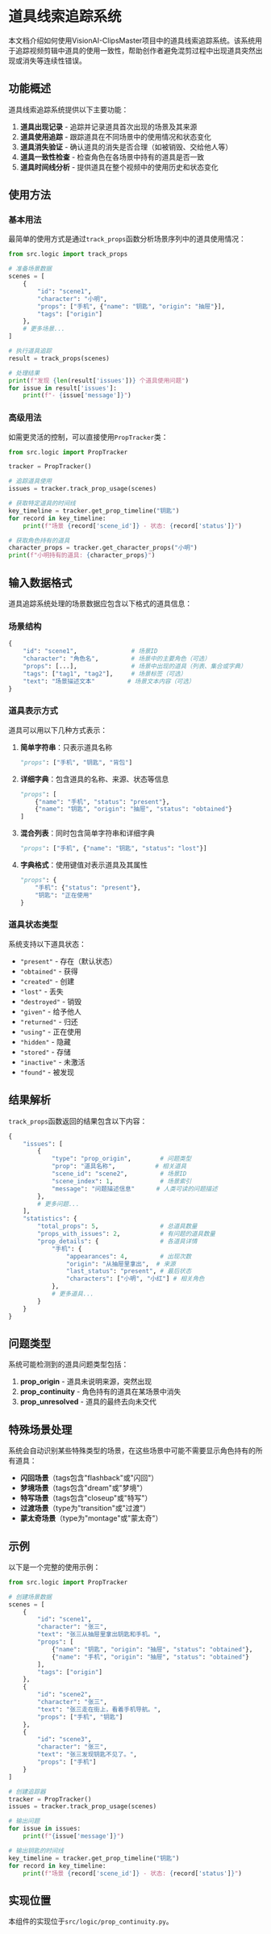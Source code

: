# 道具线索追踪系统

本文档介绍如何使用VisionAI-ClipsMaster项目中的道具线索追踪系统。该系统用于追踪视频剪辑中道具的使用一致性，帮助创作者避免混剪过程中出现道具突然出现或消失等连续性错误。

## 功能概述

道具线索追踪系统提供以下主要功能：

1. **道具出现记录** - 追踪并记录道具首次出现的场景及其来源
2. **道具使用追踪** - 跟踪道具在不同场景中的使用情况和状态变化
3. **道具消失验证** - 确认道具的消失是否合理（如被销毁、交给他人等）
4. **道具一致性检查** - 检查角色在各场景中持有的道具是否一致
5. **道具时间线分析** - 提供道具在整个视频中的使用历史和状态变化

## 使用方法

### 基本用法

最简单的使用方式是通过`track_props`函数分析场景序列中的道具使用情况：

```python
from src.logic import track_props

# 准备场景数据
scenes = [
    {
        "id": "scene1",
        "character": "小明",
        "props": ["手机", {"name": "钥匙", "origin": "抽屉"}],
        "tags": ["origin"]
    },
    # 更多场景...
]

# 执行道具追踪
result = track_props(scenes)

# 处理结果
print(f"发现 {len(result['issues'])} 个道具使用问题")
for issue in result['issues']:
    print(f"- {issue['message']}")
```

### 高级用法

如需更灵活的控制，可以直接使用`PropTracker`类：

```python
from src.logic import PropTracker

tracker = PropTracker()

# 追踪道具使用
issues = tracker.track_prop_usage(scenes)

# 获取特定道具的时间线
key_timeline = tracker.get_prop_timeline("钥匙")
for record in key_timeline:
    print(f"场景 {record['scene_id']} - 状态: {record['status']}")

# 获取角色持有的道具
character_props = tracker.get_character_props("小明")
print(f"小明持有的道具: {character_props}")
```

## 输入数据格式

道具追踪系统处理的场景数据应包含以下格式的道具信息：

### 场景结构

```python
{
    "id": "scene1",               # 场景ID
    "character": "角色名",         # 场景中的主要角色（可选）
    "props": [...],               # 场景中出现的道具（列表、集合或字典）
    "tags": ["tag1", "tag2"],     # 场景标签（可选）
    "text": "场景描述文本"         # 场景文本内容（可选）
}
```

### 道具表示方式

道具可以用以下几种方式表示：

1. **简单字符串**：只表示道具名称
   ```python
   "props": ["手机", "钥匙", "背包"]
   ```

2. **详细字典**：包含道具的名称、来源、状态等信息
   ```python
   "props": [
       {"name": "手机", "status": "present"},
       {"name": "钥匙", "origin": "抽屉", "status": "obtained"}
   ]
   ```

3. **混合列表**：同时包含简单字符串和详细字典
   ```python
   "props": ["手机", {"name": "钥匙", "status": "lost"}]
   ```

4. **字典格式**：使用键值对表示道具及其属性
   ```python
   "props": {
       "手机": {"status": "present"},
       "钥匙": "正在使用"
   }
   ```

### 道具状态类型

系统支持以下道具状态：

- `"present"` - 存在（默认状态）
- `"obtained"` - 获得
- `"created"` - 创建
- `"lost"` - 丢失
- `"destroyed"` - 销毁
- `"given"` - 给予他人
- `"returned"` - 归还
- `"using"` - 正在使用
- `"hidden"` - 隐藏
- `"stored"` - 存储
- `"inactive"` - 未激活
- `"found"` - 被发现

## 结果解析

`track_props`函数返回的结果包含以下内容：

```python
{
    "issues": [
        {
            "type": "prop_origin",        # 问题类型
            "prop": "道具名称",           # 相关道具
            "scene_id": "scene2",         # 场景ID
            "scene_index": 1,             # 场景索引
            "message": "问题描述信息"      # 人类可读的问题描述
        },
        # 更多问题...
    ],
    "statistics": {
        "total_props": 5,                 # 总道具数量
        "props_with_issues": 2,           # 有问题的道具数量
        "prop_details": {                 # 各道具详情
            "手机": {
                "appearances": 4,         # 出现次数
                "origin": "从抽屉里拿出",  # 来源
                "last_status": "present", # 最后状态
                "characters": ["小明", "小红"] # 相关角色
            },
            # 更多道具...
        }
    }
}
```

## 问题类型

系统可能检测到的道具问题类型包括：

1. **prop_origin** - 道具未说明来源，突然出现
2. **prop_continuity** - 角色持有的道具在某场景中消失
3. **prop_unresolved** - 道具的最终去向未交代

## 特殊场景处理

系统会自动识别某些特殊类型的场景，在这些场景中可能不需要显示角色持有的所有道具：

- **闪回场景**（tags包含"flashback"或"闪回"）
- **梦境场景**（tags包含"dream"或"梦境"）
- **特写场景**（tags包含"closeup"或"特写"）
- **过渡场景**（type为"transition"或"过渡"）
- **蒙太奇场景**（type为"montage"或"蒙太奇"）

## 示例

以下是一个完整的使用示例：

```python
from src.logic import PropTracker

# 创建场景数据
scenes = [
    {
        "id": "scene1",
        "character": "张三",
        "text": "张三从抽屉里拿出钥匙和手机。",
        "props": [
            {"name": "钥匙", "origin": "抽屉", "status": "obtained"},
            {"name": "手机", "origin": "抽屉", "status": "obtained"}
        ],
        "tags": ["origin"]
    },
    {
        "id": "scene2",
        "character": "张三",
        "text": "张三走在街上，看着手机导航。",
        "props": ["手机", "钥匙"]
    },
    {
        "id": "scene3",
        "character": "张三",
        "text": "张三发现钥匙不见了。",
        "props": ["手机"]
    }
]

# 创建追踪器
tracker = PropTracker()
issues = tracker.track_prop_usage(scenes)

# 输出问题
for issue in issues:
    print(f"{issue['message']}")

# 输出钥匙的时间线
key_timeline = tracker.get_prop_timeline("钥匙")
for record in key_timeline:
    print(f"场景 {record['scene_id']} - 状态: {record['status']}")
```

## 实现位置

本组件的实现位于`src/logic/prop_continuity.py`。 